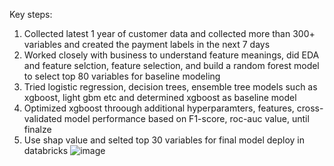 Key steps:
1.	Collected latest 1 year of customer data and collected more than 300+ variables and created the payment labels in the next 7 days
2.	Worked closely with business to understand feature meanings, did EDA and feature selction, feature selection, and build a random forest model to select top 80 variables for baseline modeling
3.	Tried logistic regression, decision trees, ensemble tree models such as xgboost, light gbm etc and determined xgboost as baseline model
4.	Optimized xgboost throough additional hyperparamters, features, cross-validated model performance based on F1-score, roc-auc value, until finalze
5.	Use shap value and selted top 30 variables for final model deploy in databricks
![image](https://github.com/user-attachments/assets/8e140287-ce60-44dd-b2a1-90cbfe7d0fef)

